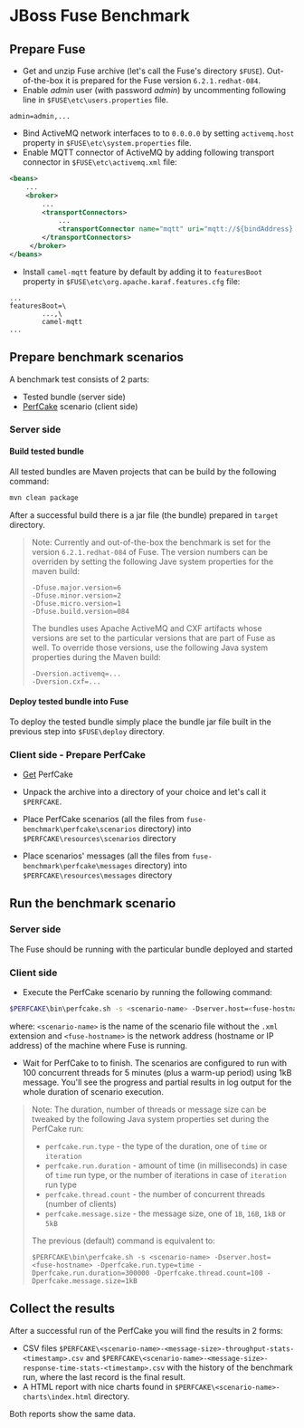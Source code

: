 # JBoss Fuse Benchmark

## Prepare Fuse
* Get and unzip Fuse archive (let's call the Fuse's directory `$FUSE`). Out-of-the-box it is prepared for the Fuse version `6.2.1.redhat-084`.
* Enable *admin* user (with password *admin*) by uncommenting following line in `$FUSE\etc\users.properties` file.
```
admin=admin,...
```
* Bind ActiveMQ network interfaces to to `0.0.0.0` by setting `activemq.host` property in `$FUSE\etc\system.properties` file.
* Enable MQTT connector of ActiveMQ by adding following transport connector in `$FUSE\etc\activemq.xml` file:
```xml
<beans>
    ...
    <broker>
        ...
        <transportConnectors>
            ...
            <transportConnector name="mqtt" uri="mqtt://${bindAddress}:1883"/>
        </transportConnectors>
     </broker>
</beans>
```
* Install `camel-mqtt` feature by default by adding it to `featuresBoot` property in `$FUSE\etc\org.apache.karaf.features.cfg` file:
```
...
featuresBoot=\
        ...,\
        camel-mqtt
...

```

## Prepare benchmark scenarios
A benchmark test consists of 2 parts:
* Tested bundle (server side)
* [PerfCake](http://www.perfcake.org) scenario (client side)

### Server side

#### Build tested bundle
All tested bundles are Maven projects that can be build by the following command:
```sh
mvn clean package
```
After a successful build there is a jar file (the bundle) prepared in `target` directory.

> Note: Currently and out-of-the-box the benchmark is set for the version `6.2.1.redhat-084` of Fuse. The version numbers can be overriden by setting the following Jave system properties for the maven build:
>```
> -Dfuse.major.version=6
> -Dfuse.minor.version=2
> -Dfuse.micro.version=1
> -Dfuse.build.version=084
>```
> The bundles uses Apache ActiveMQ and CXF artifacts whose versions are set to the particular versions that are part of Fuse as well.
> To override those versions, use the following Java system properties during the Maven build:
>```
>-Dversion.activemq=...
>-Dversion.cxf=...
>```

#### Deploy tested bundle into Fuse
To deploy the tested bundle simply place the bundle jar file built in the previous step into `$FUSE\deploy` directory.

### Client side - Prepare PerfCake
* [Get](http://www.perfcake.org/download) PerfCake

* Unpack the archive into a directory of your choice and let's call it `$PERFCAKE`.

* Place PerfCake scenarios (all the files from `fuse-benchmark\perfcake\scenarios` directory) into `$PERFCAKE\resources\scenarios` directory

* Place scenarios' messages (all the files from `fuse-benchmark\perfcake\messages` directory) into `$PERFCAKE\resources\messages` directory

## Run the benchmark scenario

### Server side
The Fuse should be running with the particular bundle deployed and started

### Client side
* Execute the PerfCake scenario by running the following command:
```sh
$PERFCAKE\bin\perfcake.sh -s <scenario-name> -Dserver.host=<fuse-hostname>
```
where: `<scenario-name>` is the name of the scenario file without the `.xml` extension and `<fuse-hostname>` is the network address (hostname or IP address) of the machine where Fuse is running.
* Wait for PerfCake to to finish. The scenarios are configured to run with 100 concurrent threads for 5 minutes (plus a warm-up period) using 1kB message. You'll see the progress and partial results in log output for the whole duration of scenario execution.

>Note: The duration, number of threads or message size can be tweaked by the following Java system properties set during the PerfCake run:
>* `perfcake.run.type` - the type of the duration, one of `time` or `iteration`
>* `perfcake.run.duration` - amount of time (in milliseconds) in case of `time` run type, or the number of iterations in case of `iteration` run type
>* `perfcake.thread.count` - the number of concurrent threads (number of clients)
>* `perfcake.message.size` - the message size, one of `1B`, `16B`, `1kB` or `5kB`
>
>The previous (default) command is equivalent to:
>```
> $PERFCAKE\bin\perfcake.sh -s <scenario-name> -Dserver.host=<fuse-hostname> -Dperfcake.run.type=time -Dperfcake.run.duration=300000 -Dperfcake.thread.count=100 -Dperfcake.message.size=1kB
>```

## Collect the results
After a successful run of the PerfCake you will find the results in 2 forms:
* CSV files `$PERFCAKE\<scenario-name>-<message-size>-throughput-stats-<timestamp>.csv` and `$PERFCAKE\<scenario-name>-<message-size>-response-time-stats-<timestamp>.csv` with the history of the benchmark run, where the last record is the final result.
* A HTML report with nice charts found in `$PERFCAKE\<scenario-name>-charts\index.html` directory.

Both reports show the same data.
